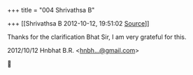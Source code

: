 +++
title = "004 Shrivathsa B"

+++
[[Shrivathsa B	2012-10-12, 19:51:02 [Source](https://groups.google.com/g/bvparishat/c/Qtf_RwBIRvw)]]



Thanks for the clarification Bhat Sir, I am very grateful for this.  
  
  
  

2012/10/12 Hnbhat B.R. \<[hnbh...@gmail.com]()\>



